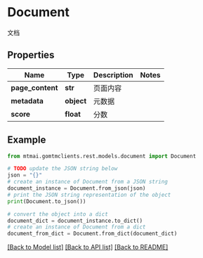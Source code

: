 # Document

文档

## Properties

Name | Type | Description | Notes
------------ | ------------- | ------------- | -------------
**page_content** | **str** | 页面内容 | 
**metadata** | **object** | 元数据 | 
**score** | **float** | 分数 | 

## Example

```python
from mtmai.gomtmclients.rest.models.document import Document

# TODO update the JSON string below
json = "{}"
# create an instance of Document from a JSON string
document_instance = Document.from_json(json)
# print the JSON string representation of the object
print(Document.to_json())

# convert the object into a dict
document_dict = document_instance.to_dict()
# create an instance of Document from a dict
document_from_dict = Document.from_dict(document_dict)
```
[[Back to Model list]](../README.md#documentation-for-models) [[Back to API list]](../README.md#documentation-for-api-endpoints) [[Back to README]](../README.md)


